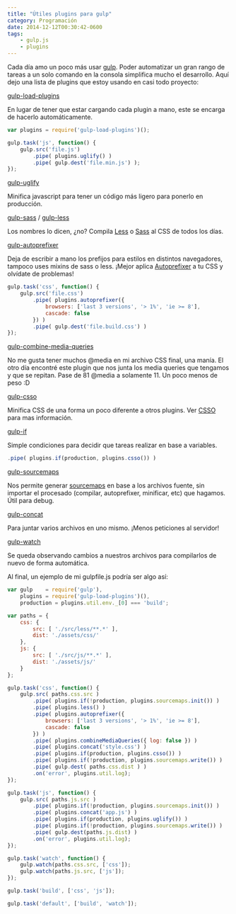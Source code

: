```yaml
---
title: "Útiles plugins para gulp"
category: Programación
date: 2014-12-12T00:30:42-0600
tags:
    - gulp.js
    - plugins
---
```


Cada día amo un poco más usar [gulp](http://gulpjs.com/). Poder automatizar un gran rango de tareas a un solo comando en la consola simplifica mucho el desarrollo. Aquí dejo una lista de plugins que estoy usando en casi todo proyecto:

[gulp-load-plugins](https://www.npmjs.com/package/gulp-load-plugins)

En lugar de tener que estar cargando cada plugin a mano, este se encarga de hacerlo automáticamente.

```javascript
var plugins = require('gulp-load-plugins')();

gulp.task('js', function() {
    gulp.src('file.js')
        .pipe( plugins.uglify() )
        .pipe( gulp.dest('file.min.js') );
});
```

[gulp-uglify](https://www.npmjs.com/package/gulp-uglify)

Minifica javascript para tener un código más ligero para ponerlo en producción.

[gulp-sass](https://www.npmjs.com/package/gulp-sass) / [gulp-less](https://www.npmjs.com/package/gulp-less)

Los nombres lo dicen, ¿no? Compila [Less](http://lesscss.org/) o [Sass](http://sass-lang.com/) al CSS de todos los días.

[gulp-autoprefixer](https://www.npmjs.com/package/gulp-autoprefixer)

Deja de escribir a mano los prefijos para estilos en distintos navegadores, tampoco uses mixins de sass o less. ¡Mejor aplica [Autoprefixer](https://github.com/postcss/autoprefixer-core) a tu CSS y olvídate de problemas!

```javascript
gulp.task('css', function() {
    gulp.src('file.css')
        .pipe( plugins.autoprefixer({
            browsers: ['last 3 versions', '> 1%', 'ie >= 8'],
            cascade: false
        }) )
        .pipe( gulp.dest('file.build.css') )
});
```

[gulp-combine-media-queries](https://www.npmjs.com/package/gulp-combine-media-queries)

No me gusta tener muchos @media en mi archivo CSS final, una manía. El otro día encontré este plugin que nos junta los media queries que tengamos y que se repitan. Pase de 81 @media a solamente 11. Un poco menos de peso :D

[gulp-csso](https://www.npmjs.com/package/gulp-csso)

Minifica CSS de una forma un poco diferente a otros plugins. Ver [CSSO](http://bem.info/tools/optimizers/csso/description/) para mas información.

[gulp-if](https://www.npmjs.com/package/gulp-if)

Simple condiciones para decidir que tareas realizar en base a variables.

```javascript
.pipe( plugins.if(production, plugins.csso()) )
```

[gulp-sourcemaps](https://www.npmjs.com/package/gulp-sourcemaps)

Nos permite generar [sourcemaps](http://www.html5rocks.com/en/tutorials/developertools/sourcemaps/) en base a los archivos fuente, sin importar el procesado (compilar, autoprefixer, minificar, etc) que hagamos. Útil para debug.

[gulp-concat](https://www.npmjs.com/package/gulp-concat)

Para juntar varios archivos en uno mismo. ¡Menos peticiones al servidor!

[gulp-watch](https://www.npmjs.com/package/gulp-watch)

Se queda observando cambios a nuestros archivos para compilarlos de nuevo de forma automática.



Al final, un ejemplo de mi gulpfile.js podría ser algo así:

```javascript
var gulp    = require('gulp'),
    plugins = require('gulp-load-plugins')(),
    production = plugins.util.env._[0] === 'build';

var paths = {
    css: {
        src: [ './src/less/**.*' ],
        dist: './assets/css/'
    },
    js: {
        src: [ './src/js/**.*' ],
        dist: './assets/js/'
    }
};

gulp.task('css', function() {
    gulp.src( paths.css.src )
        .pipe( plugins.if(!production, plugins.sourcemaps.init()) )
        .pipe( plugins.less() )
        .pipe( plugins.autoprefixer({
            browsers: ['last 3 versions', '> 1%', 'ie >= 8'],
            cascade: false
        }) )
        .pipe( plugins.combineMediaQueries({ log: false }) )
        .pipe( plugins.concat('style.css') )
        .pipe( plugins.if(production, plugins.csso()) )
        .pipe( plugins.if(!production, plugins.sourcemaps.write()) )
        .pipe( gulp.dest( paths.css.dist ) )
        .on('error', plugins.util.log);
});

gulp.task('js', function() {
    gulp.src( paths.js.src )
        .pipe( plugins.if(!production, plugins.sourcemaps.init()) )
        .pipe( plugins.concat('app.js') )
        .pipe( plugins.if(production, plugins.uglify()) )
        .pipe( plugins.if(!production, plugins.sourcemaps.write()) )
        .pipe( gulp.dest(paths.js.dist) )
        .on('error', plugins.util.log);
});

gulp.task('watch', function() {
    gulp.watch(paths.css.src, ['css']);
    gulp.watch(paths.js.src, ['js']);
});

gulp.task('build', ['css', 'js']);

gulp.task('default', ['build', 'watch']);
```

